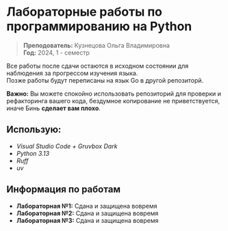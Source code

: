 # Лабораторные работы по программированию на Python

> **Преподователь:** Кузнецова Ольга Владимировна  
> **Год:** 2024, 1 - семестр

Все работы после сдачи остаются в исходном состоянии для наблюдения за прогрессом изучения языка.  
Позже работы будут переписаны на язык Go в другой репозиторй.

**Важно:** Вы можете спокойно использовать репозиторий для проверки и рефакторинга вашего кода, бездумное копирование не приветствуется, иначе Бинь **сделает вам плохо**.

## Использую:
- *Visual Studio Code + Gruvbox Dark*
- *Python 3.13*
- *Ruff*
- *uv*


## Информация по работам
- **Лабораторная №1:** Сдана и защищена вовремя
- **Лабораторная №2:** Сдана и защищена вовремя
- **Лабораторная №3:** Сдана и защищена вовремя

